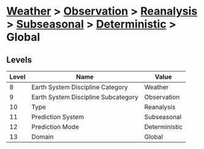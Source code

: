 # [Weather](../../../../..) > [Observation](../../../..) > [Reanalysis](../../..) > [Subseasonal](../..) > [Deterministic](..) > Global

## Levels

| Level | Name | Value |
|-----|-----|-----|
| 8 | Earth System Discipline Category | Weather |
| 9 | Earth System Discipline Subcategory | Observation |
| 10 | Type | Reanalysis |
| 11 | Prediction System | Subseasonal |
| 12 | Prediction Mode | Deterministic |
| 13 | Domain | Global |
